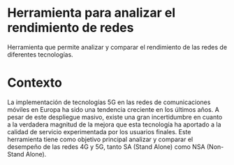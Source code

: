# Herramienta para analizar el rendimiento de redes
Herramienta que permite analizar y comparar el rendimiento de las redes de diferentes tecnologías.
# Contexto
La implementación de tecnologías 5G en las redes de comunicaciones móviles en Europa ha sido una tendencia creciente en los últimos años. A pesar de este despliegue masivo, existe una gran incertidumbre en cuanto a la verdadera magnitud de la mejora que esta tecnología ha aportado a la calidad de servicio experimentada por los usuarios finales. 
Este herramienta tiene como objetivo principal analizar y comparar el desempeño de las redes 4G  y 5G, tanto SA (Stand Alone) como NSA (Non-Stand Alone).
